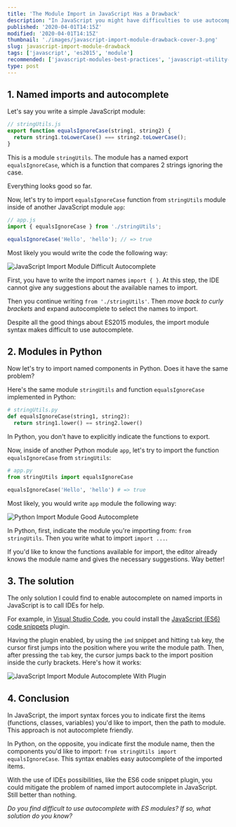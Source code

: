 ```yaml
---
title: 'The Module Import in JavaScript Has a Drawback'
description: "In JavaScript you might have difficulties to use autocomplete on named imports. Let's study the problem and find a solution."
published: '2020-04-01T14:15Z'
modified: '2020-04-01T14:15Z'
thumbnail: './images/javascript-import-module-drawback-cover-3.png'
slug: javascript-import-module-drawback
tags: ['javascript', 'es2015', 'module']
recommended: ['javascript-modules-best-practices', 'javascript-utility-libraries']
type: post
---
```


## 1. Named imports and autocomplete

Let's say you write a simple JavaScript module:

```javascript
// stringUtils.js
export function equalsIgnoreCase(string1, string2) {
  return string1.toLowerCase() === string2.toLowerCase();
}
```

This is a module `stringUtils`. The module has a named export `equalsIgnoreCase`, which is a function that compares 2 strings ignoring the case.  

Everything looks good so far.  

Now, let's try to import `equalsIgnoreCase` function from `stringUtils` module inside of another JavaScript module `app`:

```javascript
// app.js
import { equalsIgnoreCase } from './stringUtils';

equalsIgnoreCase('Hello', 'hello'); // => true
```

 Most likely you would write the code the following way:

![JavaScript Import Module Difficult Autocomplete](./images/javascript-import-5.gif)

First, you have to write the import names `import { }`. At this step, the IDE cannot give any suggestions about the available names to import.  

Then you continue writing `from './stringUtils'`. Then *move back to curly brackets* and expand autocomplete to select the names to import.  

Despite all the good things about ES2015 modules, the import module syntax makes difficult to use autocomplete.  

## 2. Modules in Python

Now let's try to import named components in Python. Does it have the same problem?  

Here's the same module `stringUtils` and function `equalsIgnoreCase` implemented in Python:

```python
# stringUtils.py
def equalsIgnoreCase(string1, string2):
  return string1.lower() == string2.lower()
```

In Python, you don't have to explicitly indicate the functions to export.  

Now, inside of another Python module `app`, let's try to import the function `equalsIgnoreCase` from `stringUtils`:

```python
# app.py
from stringUtils import equalsIgnoreCase

equalsIgnoreCase('Hello', 'hello') # => true
```

Most likely, you would write `app` module the following way:

![Python Import Module Good Autocomplete](./images/python-import-2.gif)

In Python, first, indicate the module you're importing from: `from stringUtils`. Then you write what to import `import ...`.  

If you'd like to know the functions available for import, the editor already knows the module name and gives the necessary suggestions. Way better!

## 3. The solution

The only solution I could find to enable autocomplete on named imports in JavaScript is to call IDEs for help.

For example, in [Visual Studio Code](https://code.visualstudio.com/), you could install the [JavaScript (ES6) code snippets](https://marketplace.visualstudio.com/items?itemName=xabikos.JavaScriptSnippets) plugin.  

Having the plugin enabled, by using the `imd` snippet and hitting `tab` key, the cursor first jumps into the position where you write the module path. Then, after pressing the `tab` key, the cursor jumps back to the import position inside the curly brackets. Here's how it works:

![JavaScript Import Module Autocomplete With Plugin](./images/javascript-import-plugin.gif)

## 4. Conclusion

In JavaScript, the import syntax forces you to indicate first the items (functions, classes, variables) you'd like to import, then the path to module. This approach is not autocomplete friendly.  

In Python, on the opposite, you indicate first the module name, then the components you'd like to import: `from stringUtils import equalsIgnoreCase`. This syntax enables easy autocomplete of the imported items.  

With the use of IDEs possibilities, like the ES6 code snippet plugin, you could mitigate the problem of named import autocomplete in JavaScript. Still better than nothing.  

*Do you find difficult to use autocomplete with ES modules? If so, what solution do you know?*